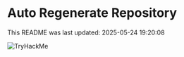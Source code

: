 # Auto Regenerate Repository

This README was last updated: 2025-05-24 19:20:08

 ![TryHackMe](https://tryhackme.com/badge/533634)